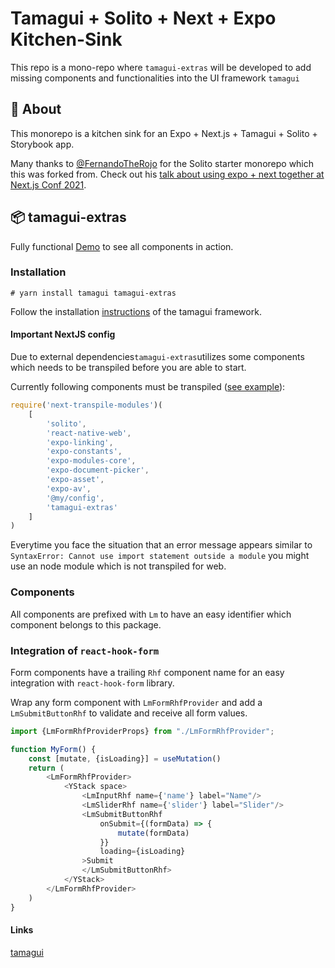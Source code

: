 # Tamagui + Solito + Next + Expo Kitchen-Sink

This repo is a mono-repo where `tamagui-extras` will be developed to add missing components and functionalities into the
UI framework `tamagui`

## 🔦 About

This monorepo is a kitchen sink for an Expo + Next.js + Tamagui + Solito + Storybook app.

Many thanks to  [@FernandoTheRojo](https://twitter.com/fernandotherojo) for the Solito starter monorepo which this was
forked from. Check out
his [talk about using expo + next together at Next.js Conf 2021](https://www.youtube.com/watch?v=0lnbdRweJtA).

## 📦 tamagui-extras

Fully functional [Demo](https://tamagui-extras.vercel.app/) to see all components in action.

### Installation

```
# yarn install tamagui tamagui-extras
```

Follow the installation [instructions](https://tamagui.dev/docs/intro/installation) of the tamagui framework.

#### Important NextJS config

Due to external dependencies`tamagui-extras`utilizes some components which needs to be transpiled before you are able to
start.

Currently following components must be
transpiled ([see example](https://github.com/dohomi/tamagui-kitchen-sink/blob/master/apps/next/next.config.js#L16)):

```ts
require('next-transpile-modules')(
    [
        'solito',
        'react-native-web',
        'expo-linking',
        'expo-constants',
        'expo-modules-core',
        'expo-document-picker',
        'expo-asset',
        'expo-av',
        '@my/config',
        'tamagui-extras'
    ]
)
```

Everytime you face the situation that an error message appears similar
to `SyntaxError: Cannot use import statement outside a module` you might use an node module which is not transpiled for
web.

### Components

All components are prefixed with `Lm` to have an easy identifier which component belongs to this package.

### Integration of `react-hook-form`

Form components have a trailing `Rhf` component name for an easy integration with `react-hook-form` library.

Wrap any form component with `LmFormRhfProvider` and add a `LmSubmitButtonRhf` to validate and receive all form values.

```js
import {LmFormRhfProviderProps} from "./LmFormRhfProvider";

function MyForm() {
    const [mutate, {isLoading}] = useMutation()
    return (
        <LmFormRhfProvider>
            <YStack space>
                <LmInputRhf name={'name'} label="Name"/>
                <LmSliderRhf name={'slider'} label="Slider"/>
                <LmSubmitButtonRhf
                    onSubmit={(formData) => {
                        mutate(formData)
                    }}
                    loading={isLoading}
                >Submit
                </LmSubmitButtonRhf>
            </YStack>
        </LmFormRhfProvider>
    )
}
```

#### Links

[tamagui](https://tamagui.dev/)
